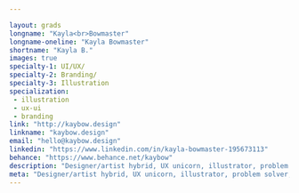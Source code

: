 ```yaml
---

layout: grads
longname: "Kayla<br>Bowmaster"
longname-oneline: "Kayla Bowmaster"
shortname: "Kayla B."
images: true
specialty-1: UI/UX/
specialty-2: Branding/
specialty-3: Illustration
specialization:
 - illustration
 - ux-ui
 - branding
link: "http://kaybow.design"
linkname: "kaybow.design"
email: "hello@kaybow.design"
linkedin: "https://www.linkedin.com/in/kayla-bowmaster-195673113"
behance: "https://www.behance.net/kaybow"
description: "Designer/artist hybrid, UX unicorn, illustrator, problem solver, and game board game geek.  Inspired by everything and always learning."
meta: "Designer/artist hybrid, UX unicorn, illustrator, problem solver, and game board game geek. Inspired by everything and always learning."
---
```

